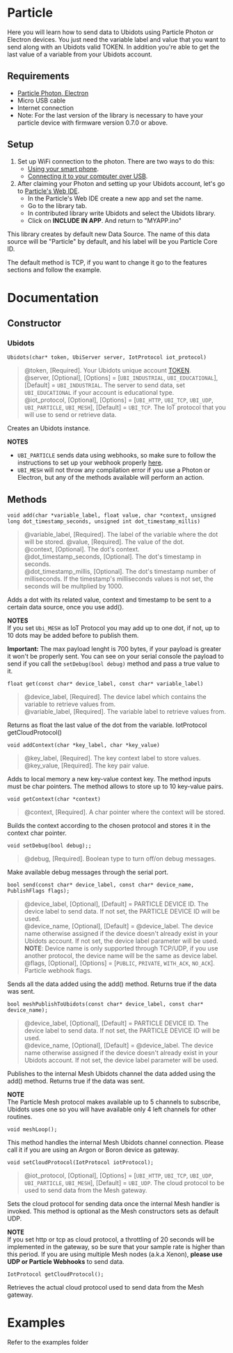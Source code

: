 # Particle

Here you will learn how to send data to Ubidots using Particle Photon or Electron devices. You just need the variable label and value that you want to send along with an Ubidots valid TOKEN. In addition you're able to get the last value of a variable from your Ubidots account.

## Requirements

- [Particle Photon, Electron](https://store.particle.io/)
- Micro USB cable
- Internet connection
- Note: For the last version of the library is necessary to have your particle device with firmware version 0.7.0 or above.

## Setup

1. Set up WiFi connection to the photon. There are two ways to do this:
   - [Using your smart phone](https://docs.particle.io/guide/getting-started/start/core/).
   - [Connecting it to your computer over USB](https://docs.particle.io/guide/getting-started/connect/core/).
2. After claiming your Photon and setting up your Ubidots account, let's go to [Particle's Web IDE](https://build.particle.io/build).
   - In the Particle's Web IDE create a new app and set the name.
   - Go to the library tab.
   - In contributed library write Ubidots and select the Ubidots library.
   - Click on **INCLUDE IN APP**. And return to "MYAPP.ino"

This library creates by default new Data Source. The name of this data source will be "Particle" by default, and his label will be you Particle Core ID.

The default method is TCP, if you want to change it go to the features sections and follow the example.

# Documentation

## Constructor

### Ubidots

```
Ubidots(char* token, UbiServer server, IotProtocol iot_protocol)
```

> @token, [Required]. Your Ubidots unique account [TOKEN](http://help.ubidots.com/user-guides/find-your-token-from-your-ubidots-account).  
> @server, [Optional], [Options] = [`UBI_INDUSTRIAL`, `UBI_EDUCATIONAL`], [Default] = `UBI_INDUSTRIAL`. The server to send data, set `UBI_EDUCATIONAL` if your account is educational type.  
> @iot_protocol, [Optional], [Options] = [`UBI_HTTP`, `UBI_TCP`, `UBI_UDP`, `UBI_PARTICLE`, `UBI_MESH`], [Default] = `UBI_TCP`. The IoT protocol that you will use to send or retrieve data.

Creates an Ubidots instance.

**NOTES**

- `UBI_PARTICLE` sends data using webhooks, so make sure to follow the instructions to set up your webhook properly [here](https://help.ubidots.com/connect-your-devices/connect-your-particle-device-to-ubidots-using-particle-webhooks).
- `UBI_MESH` will not throw any compilation error if you use a Photon or Electron, but any of the methods available will perform an action.

## Methods

```
void add(char *variable_label, float value, char *context, unsigned long dot_timestamp_seconds, unsigned int dot_timestamp_millis)
```

> @variable_label, [Required]. The label of the variable where the dot will be stored.
> @value, [Required]. The value of the dot.  
> @context, [Optional]. The dot's context.  
> @dot_timestamp_seconds, [Optional]. The dot's timestamp in seconds.  
> @dot_timestamp_millis, [Optional]. The dot's timestamp number of milliseconds. If the timestamp's milliseconds values is not set, the seconds will be multplied by 1000.

Adds a dot with its related value, context and timestamp to be sent to a certain data source, once you use add().

**NOTES**  
If you set `Ubi_MESH` as IoT Protocol you may add up to one dot, if not, up to 10 dots may be added before to publish them.

**Important:** The max payload lenght is 700 bytes, if your payload is greater it won't be properly sent. You can see on your serial console the payload to send if you call the `setDebug(bool debug)` method and pass a true value to it.

```
float get(const char* device_label, const char* variable_label)
```

> @device_label, [Required]. The device label which contains the variable to retrieve values from.  
> @variable_label, [Required]. The variable label to retrieve values from.

Returns as float the last value of the dot from the variable.
IotProtocol getCloudProtocol()

```
void addContext(char *key_label, char *key_value)
```

> @key_label, [Required]. The key context label to store values.  
> @key_value, [Required]. The key pair value.

Adds to local memory a new key-value context key. The method inputs must be char pointers. The method allows to store up to 10 key-value pairs.

```
void getContext(char *context)
```

> @context, [Required]. A char pointer where the context will be stored.

Builds the context according to the chosen protocol and stores it in the context char pointer.

```
void setDebug(bool debug);;
```

> @debug, [Required]. Boolean type to turn off/on debug messages.

Make available debug messages through the serial port.

```
bool send(const char* device_label, const char* device_name, PublishFlags flags);
```

> @device_label, [Optional], [Default] = PARTICLE DEVICE ID. The device label to send data. If not set, the PARTICLE DEVICE ID will be used.  
> @device_name, [Optional], [Default] = @device_label. The device name otherwise assigned if the device doesn't already exist in your Ubidots account. If not set, the device label parameter will be used. **NOTE**: Device name is only supported through TCP/UDP, if you use another protocol, the device name will be the same as device label.  
> @flags, [Optional], [Options] = [`PUBLIC`, `PRIVATE`, `WITH_ACK`, `NO_ACK`]. Particle webhook flags.

Sends all the data added using the add() method. Returns true if the data was sent.

```
bool meshPublishToUbidots(const char* device_label, const char* device_name);
```

> @device_label, [Optional], [Default] = PARTICLE DEVICE ID. The device label to send data. If not set, the PARTICLE DEVICE ID will be used.  
> @device_name, [Optional], [Default] = @device_label. The device name otherwise assigned if the device doesn't already exist in your Ubidots account. If not set, the device label parameter will be used.

Publishes to the internal Mesh Ubidots channel the data added using the add() method. Returns true if the data was sent.

**NOTE**  
The Particle Mesh protocol makes available up to 5 channels to subscribe, Ubidots uses one so you will have available only 4 left channels for other routines.

```
void meshLoop();
```

This method handles the internal Mesh Ubidots channel connection. Please call it if you are using an Argon or Boron device as gateway.

```
void setCloudProtocol(IotProtocol iotProtocol);
```

> @iot_protocol, [Optional], [Options] = [`UBI_HTTP`, `UBI_TCP`, `UBI_UDP`, `UBI_PARTICLE`, `UBI_MESH`], [Default] = `UBI_UDP`. The cloud protocol to be used to send data from the Mesh gateway.

Sets the cloud protocol for sending data once the internal Mesh handler is invoked. This method is optional as the Mesh constructors sets as default UDP.

**NOTE**  
If you set http or tcp as cloud protocol, a throttling of 20 seconds will be implemented in the gateway, so be sure that your sample rate is higher than this period. If you are using multiple Mesh nodes (a.k.a Xenon), **please use UDP or Particle Webhooks** to send data.

```
IotProtocol getCloudProtocol();
```

Retrieves the actual cloud protocol used to send data from the Mesh gateway.

# Examples

Refer to the examples folder
